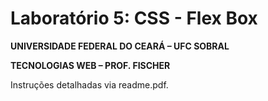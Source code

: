 ﻿# Laboratório 5: CSS - Flex Box

**UNIVERSIDADE FEDERAL DO CEARÁ – UFC SOBRAL**

**TECNOLOGIAS WEB – PROF. FISCHER**

Instruções detalhadas via readme.pdf.
